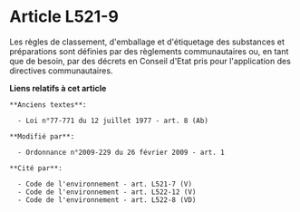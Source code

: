 # Article L521-9

Les règles de classement, d'emballage et d'étiquetage des substances et préparations sont définies par des règlements
communautaires ou, en tant que de besoin, par des décrets en Conseil d'Etat pris pour l'application des directives
communautaires.

**Liens relatifs à cet article**

	**Anciens textes**:

	  - Loi n°77-771 du 12 juillet 1977 - art. 8 (Ab)

	**Modifié par**:

	  - Ordonnance n°2009-229 du 26 février 2009 - art. 1

	**Cité par**:

	  - Code de l'environnement - art. L521-7 (V)
	  - Code de l'environnement - art. L522-12 (V)
	  - Code de l'environnement - art. L522-8 (VD)
